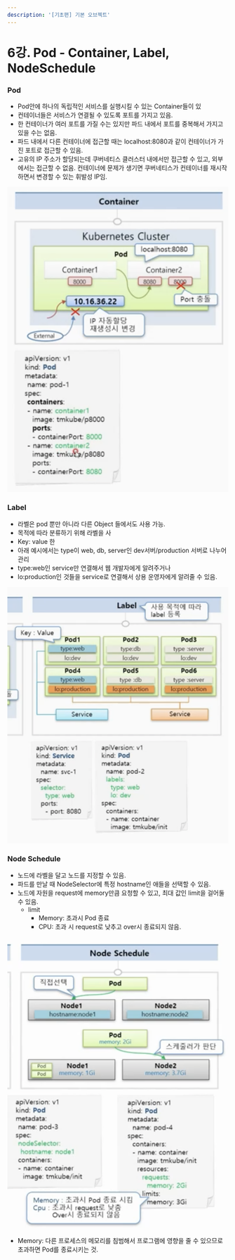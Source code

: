 ```yaml
---
description: '[기초편] 기본 오브젝트'
---
```


# 6강. Pod - Container, Label, NodeSchedule

### Pod

* Pod안에 하나의 독립적인 서비스를 실행시킬 수 있는 Container들이 있
*  컨테이너들은 서비스가 연결될 수 있도록 포트를 가지고 있음.
* 한 컨테이너가 여러 포트를 가질 수는 있지만 파드 내에서 포트를 중복해서 가지고 있을 수는 없음.
* 파드 내에서 다른 컨테이너에 접근할 때는 localhost:8080과 같이 컨테이너가 가진 포트로 접근할 수 있음.
* 고유의 IP 주소가 할당되는데 쿠버네티스 클러스터 내에서만 접근할 수 있고, 외부에서는 접근할 수 없음. 컨테이너에 문제가 생기면 쿠버네티스가 컨테이너를 재시작하면서 변경할 수 있는 휘발성 IP임.

![](../.gitbook/assets/2021-08-17-8.46.37.png)

### Label

* 라벨은 pod 뿐만 아니라 다른 Object 들에서도 사용 가능.
* 목적에 따라 분류하기 위해 라벨을 사
*  Key: value 한
* 아래 예시에서는 type이 web, db, server인 dev서버/production 서버로 나누어 관리
* type:web인 service만 연결해서 웹 개발자에게 알려주거나
* lo:production인 것들을 service로 연결해서 상용 운영자에게 알려줄 수 있음.



![](../.gitbook/assets/2021-08-17-8.50.53.png)

### Node Schedule

* 노드에 라벨을 달고 노드를 지정할 수 있음.
* 파드를 만날 때 NodeSelector에 특정 hostname인 애들을 선택할 수 있음.
* 노드에 자원을 request에 memory만큼 요청할 수 있고, 최대 값인 limit을 걸어둘 수 있음.
  * limit
    * Memory: 초과시 Pod 종료
    * CPU: 초과 시 request로 낮추고 over시 종료되지 않음.

![](../.gitbook/assets/2021-08-17-8.54.08.png)

* Memory: 다른 프로세스의 메모리를 침범해서 프로그램에 영향을 줄 수 있으므로 초과하면 Pod를 종료시키는 것.

